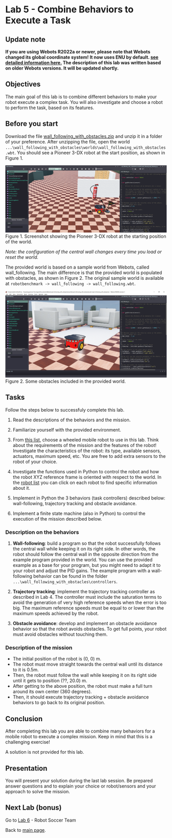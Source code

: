 # Lab 5 - Combine Behaviors to Execute a Task

## Update note
**If you are using Webots R2022a or newer, please note that Webots changed its global coordinate system! It now uses ENU by default. [see detailed information here.](https://cyberbotics.com/doc/blog/Webots-2022-a-release)
The description of this lab was written based on older Webots versions. It will be updated shortly.**

## Objectives
The main goal of this lab is to combine different behaviors to make your robot execute a complex task. You will also investigate and choose a robot to perform the task, based on its features.

## Before you start
Download the file [wall_following_with_obstacles.zip](../Lab5/wall_following_with_obstacles.zip) and unzip it in a folder of your preference. After unzipping the file, open the world `...\wall_following_with_obstacles\worlds\wall_following_with_obstacles.wbt`. You should see a Pioneer 3-DX robot at the start position, as shown in Figure 1.

![screenshot_starting_position.png](../Lab5/screenshot_starting_position.png)
Figure 1. Screenshot showing the Pioneer 3-DX robot at the starting position of the world.

_Note: the configuration of the central wall changes every time you load or reset the world._

The provided world is based on a sample world from Webots, called wall_following. The main difference is that the provided world is populated with obstacles, as shown in Figure 2. The original sample world is available at `robotbenchmark -> wall_following -> wall_following.wbt`.

![screenshot_pioneer.png](../Lab5/screenshot_pioneer.png)
Figure 2. Some obstacles included in the provided world.

## Tasks
Follow the steps below to successfuly complete this lab.

1. Read the descriptions of the behaviors and the mission. 

2. Familiarize yourself with the provided environment.

3. From  [this list](https://cyberbotics.com/doc/guide/robots), choose a wheeled mobile robot to use in this lab. Think about the requirements of the mission and the features of the robot! Investigate the characteristics of the robot: its type, available sensors, actuators, maximum speed, etc. You are free to add extra sensors to the robot of your choice.

4. Investigate the functions used in Python to control the robot and how the robot XYZ reference frame is oriented with respect to the world. In the [robot list](https://cyberbotics.com/doc/guide/robots) you can click on each robot to find specific information about it.

5. Implement in Python the 3 behaviors (task controllers) described below: wall-following, trajectory tracking and obstacle avoidance. 

6. Implement a finite state machine (also in Python) to control the execution of the mission described below.

### Description on the behaviors
1.	**Wall-following**: build a program so that the robot successfully follows the central wall while keeping it on its right side. In other words, the robot should follow the central wall in the opposite direction from the example program provided in the world. You can use the provided example as a base for your program, but you might need to adapt it to your robot and adjust the PID gains. The example program with a wall-following behavior can be found in the folder `...\wall_following_with_obstacles\controllers`.

2.	**Trajectory tracking**: implement the trajectory tracking controller as described in Lab 4. The controller must include the saturation terms to avoid the generation of very high reference speeds when the error is too big. The maximum reference speeds must be equal to or lower than the maximum speeds achieved by the robot.

3.	**Obstacle avoidance**: develop and implement an obstacle avoidance behavior so that the robot avoids obstacles. To get full points, your robot must avoid obstacles without touching them. 

### Description of the mission
- The initial position of the robot is (0, 0) m. 
- The robot must move straight towards the central wall until its distance to it is 0.5m.
- Then, the robot must follow the wall while keeping it on its right side until it gets to position (??, 20.0) m. 
- After getting to the above position, the robot must make a full turn around its own center (360 degrees).
- Then, it should execute trajectory tracking + obstacle avoidance behaviors to go back to its original position. 

## Conclusion
After completing this lab you are able to combine many behaviors for a mobile robot to execute a complex mission. Keep in mind that this is a challenging exercise! 

A solution is not provided for this lab.

## Presentation
You will present your solution during the last lab session. Be prepared answer questions and to explain your choice or robot/sensors and your approach to solve the mission.

## Next Lab (bonus)
Go to [Lab 6](../Lab6/ReadMe.md) - Robot Soccer Team

Back to [main page](../README.md).

